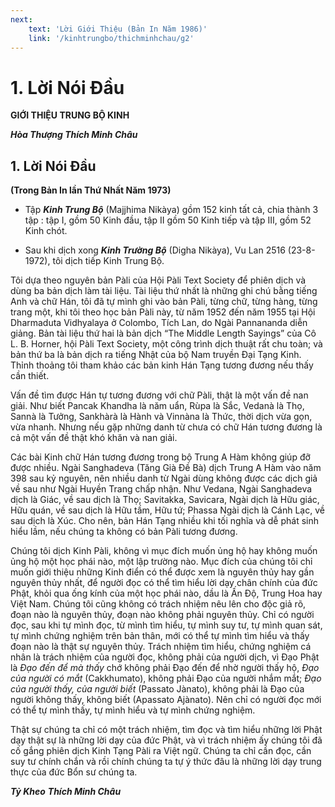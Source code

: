 ```yaml
---
next:
    text: 'Lời Giới Thiệu (Bản In Năm 1986)'
    link: '/kinhtrungbo/thichminhchau/g2'
---
```

# 1. Lời Nói Ðầu

**GIỚI THIỆU TRUNG BỘ KINH**

***Hòa Thượng Thích Minh Châu***

## 1. Lời Nói Ðầu
**(Trong Bản In lần Thứ Nhất Năm 1973)**

- Tập ***Kinh Trung Bộ*** (Majjhima Nikàya) gồm 152 kinh tất cả, chia thành 3 tập : tập I, gồm 50 Kinh đầu, tập II gồm 50 Kinh tiếp và tập III, gồm 52 Kinh chót.

- Sau khi dịch xong ***Kinh Trường Bộ*** (Digha Nikàya), Vu Lan 2516 (23-8-1972), tôi dịch tiếp Kinh
Trung Bộ.

Tôi dựa theo nguyên bản Pàli của Hội Pàli Text Society để phiên dịch và dùng ba bản dịch làm tài liệu.
Tài liệu thứ nhất là những ghi chú bằng tiếng Anh và chữ Hán, tôi đã tự mình ghi vào bản Pàli, từng
chữ, từng hàng, từng trang một, khi tôi theo học bản Pàli này, từ năm 1952 đến năm 1955 tại Hội
Dharmaduta Vidhyalaya ở Colombo, Tích Lan, do Ngài Pannananda diễn giảng. Bản tài liệu thứ hai là
bản dịch “The Middle Length Sayings” của Cô L. B. Horner, hội Pàli Text Society, một công trình dịch
thuật rất chu toàn; và bản thứ ba là bản dịch ra tiếng Nhật của bộ Nam truyền Ðại Tạng Kinh. Thỉnh
thoảng tôi tham khảo các bản kinh Hán Tạng tương đương nếu thấy cần thiết.

Vấn đề tìm được Hán tự tương đương với chữ Pàli, thật là một vấn đề nan giải. Như biết Pancak
Khandha là năm uẩn, Rùpa là Sắc, Vedanà là Thọ, Sannà là Tưởng, Sankhàrà là Hành và Vinnàna là
Thức, thời dịch vừa gọn, vừa nhanh. Nhưng nếu gặp những danh từ chưa có chữ Hán tương đương là cả
một vấn đề thật khó khăn và nan giải.

Các bài Kinh chữ Hán tương đương trong bộ Trung A Hàm không giúp đỡ được nhiều. Ngài
Sanghadeva (Tăng Già Ðề Bà) dịch Trung A Hàm vào năm 398 sau kỷ nguyên, nên nhiều danh từ Ngài
dùng không được các dịch giả về sau như Ngài Huyền Trang chấp nhận. Như Vedana, Ngài Sanghadeva
dịch là Giác, về sau dịch là Thọ; Savitakka, Savicara, Ngài dịch là Hữu giác, Hữu quán, về sau dịch là
Hữu tầm, Hữu tứ; Phassa Ngài dịch là Cánh Lạc, về sau dịch là Xúc. Cho nên, bản Hán Tạng nhiều khi
tối nghĩa và dễ phát sinh hiểu lầm, nếu chúng ta không có bản Pàli tương đương.

Chúng tôi dịch Kinh Pàli, không vì mục đích muốn ủng hộ hay không muốn ủng hộ một học phái nào,
một lập trường nào. Mục đích của chúng tôi chỉ muốn giới thiệu những Kinh điển có thể được xem là
nguyên thủy hay gần nguyên thủy nhất, để người đọc có thể tìm hiểu lời dạy chân chính của đức Phật,
khỏi qua ống kính của một học phái nào, dầu là Ấn Ðộ, Trung Hoa hay Việt Nam. Chúng tôi cũng
không có trách nhiệm nêu lên cho độc giả rõ, đoạn nào là nguyên thủy, đoạn nào không phải nguyên
thủy. Chỉ có người đọc, sau khi tự mình đọc, từ mình tìm hiểu, tự mình suy tư, tự mình quan sát, tự mình
chứng nghiệm trên bản thân, mới có thể tự mình tìm hiểu và thấy đoạn nào là thật sự nguyên thủy. Trách
nhiệm tìm hiểu, chứng nghiệm cá nhân là trách nhiệm của người đọc, không phải của người dịch, vì Ðạo
Phật là *Ðạo đến để mà thấy* chớ không phải Ðạo đến để nhờ người thấy hộ, *Ðạo của người có mắt*
(Cakkhumato), không phải Ðạo của người nhắm mắt; *Ðạo của người thấy, của người biết* (Passato
Jànato), không phải là Ðạo của người không thấy, không biết (Apassato Ajànato). Nên chỉ có người đọc
mới có thể tự mình thấy, tự mình hiểu và tự mình chứng nghiệm.

Thật sự chúng ta chỉ có một trách nhiệm, tìm đọc và tìm hiểu những lời Phật dạy thật sự là những lời
dạy của đức Phật, và vì trách nhiệm ấy chúng tôi đã cố gắng phiên dịch Kinh Tạng Pàli ra Việt ngữ.
Chúng ta chỉ cần đọc, cần suy tư chính chắn và rồi chính chúng ta tự ý thức đâu là những lời dạy trung
thực của đức Bổn sư chúng ta.

***Tỷ Kheo*** ***Thích Minh Châu***

